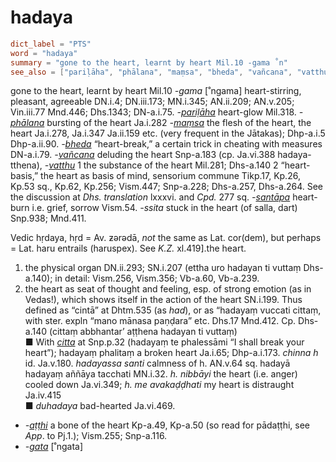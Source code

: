 # hadaya

``` toml
dict_label = "PTS"
word = "hadaya"
summary = "gone to the heart, learnt by heart Mil.10 -gama ˚n"
see_also = ["pariḷāha", "phālana", "maṃsa", "bheda", "vañcana", "vatthu", "santāpa", "citta", "aṭṭhi", "gata"]
```

gone to the heart, learnt by heart Mil.10 *\-gama* [˚ngama] heart\-stirring, pleasant, agreeable DN.i.4; DN.iii.173; MN.i.345; AN.ii.209; AN.v.205; Vin.iii.77 Mnd.446; Dhs.1343; DN\-a.i.75. *\-[pariḷāha](pariḷāha.md)* heart\-glow Mil.318. *\-[phālana](phālana.md)* bursting of the heart Ja.i.282 *\-[maṃsa](maṃsa.md)* the flesh of the heart, the heart Ja.i.278, Ja.i.347 Ja.ii.159 etc. (very frequent in the Jātakas); Dhp\-a.i.5 Dhp\-a.ii.90. *\-[bheda](bheda.md)* “heart\-break,” a certain trick in cheating with measures DN\-a.i.79. *\-[vañcana](vañcana.md)* deluding the heart Snp\-a.183 (cp. Ja.vi.388 hadaya\-tthena), *\-[vatthu](vatthu.md)* 1 the substance of the heart Mil.281; Dhs\-a.140 2 “heart\-basis,” the heart as basis of mind, sensorium commune Tikp.17, Kp.26, Kp.53 sq., Kp.62, Kp.256; Vism.447; Snp\-a.228; Dhs\-a.257, Dhs\-a.264. See the discussion at *Dhs. translation* lxxxvi. and *Cpd.* 277 sq. *\-[santāpa](santāpa.md)* heart\-burn i.e. grief, sorrow Vism.54. *\-ssita* stuck in the heart (of salla, dart) Snp.938; Mnd.411.

Vedic hṛdaya, hṛd = Av. ƶərədā, *not* the same as Lat. cor(dem), but perhaps = Lat. haru entrails (haruspex). See *K.Z.* xl.419].the heart.

1. the physical organ DN.ii.293; SN.i.207 (ettha uro hadayan ti vuttaṃ Dhs\-a.140); in detail: Vism.256, Vism.356; Vb\-a.60, Vb\-a.239.
2. the heart as seat of thought and feeling, esp. of strong emotion (as in Vedas!), which shows itself in the action of the heart SN.i.199. Thus defined as “cintā” at Dhtm.535 (as *had*), or as “hadayaṃ vuccati cittaṃ, with ster. expln “mano mānasa paṇḍara” etc. Dhs.17 Mnd.412. Cp. Dhs\-a.140 (cittaṃ abbhantar’ aṭṭhena hadayan ti vuttaṃ)  
   ■ With *[citta](citta.md)* at Snp.p.32 (hadayaṃ te phalessāmi “I shall break your heart”); hadayaṃ phalitaṃ a broken heart Ja.i.65; Dhp\-a.i.173. *chinna h* id. Ja.v.180. *hadayassa santi* calmness of h. AN.v.64 sq. hadayā hadayaṃ aññāya tacchati MN.i.32. *h. nibbāyi* the heart (i.e. anger) cooled down Ja.vi.349; *h. me avakaḍḍhati* my heart is distraught Ja.iv.415  
   ■ *duhadaya* bad\-hearted Ja.vi.469.

* *\-[aṭṭhi](aṭṭhi.md)* a bone of the heart Kp\-a.49, Kp\-a.50 (so read for pādaṭṭhi, see *App*. to Pj.1.); Vism.255; Snp\-a.116.
* *\-[gata](gata.md)* [˚ngata]

